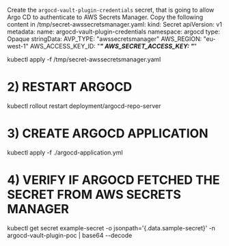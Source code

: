 
Create the `argocd-vault-plugin-credentials` secret, that is going to allow Argo CD to authenticate to AWS Secrets Manager.
Copy the following content in /tmp/secret-awssecretsmanager.yaml:
kind: Secret
apiVersion: v1
metadata:
  name: argocd-vault-plugin-credentials
  namespace: argocd
type: Opaque
stringData:
  AVP_TYPE: "awssecretsmanager"
  AWS_REGION: "eu-west-1"
  AWS_ACCESS_KEY_ID: "***"
  AWS_SECRET_ACCESS_KEY: "***"

 kubectl apply -f /tmp/secret-awssecretsmanager.yaml

# 2) RESTART ARGOCD 
kubectl rollout restart deployment/argocd-repo-server

# 3) CREATE ARGOCD APPLICATION
kubectl apply -f ./argocd-application.yml

# 4) VERIFY IF ARGOCD FETCHED THE SECRET FROM AWS SECRETS MANAGER
kubectl get secret example-secret -o jsonpath='{.data.sample-secret}' -n argocd-vault-plugin-poc | base64 --decode
